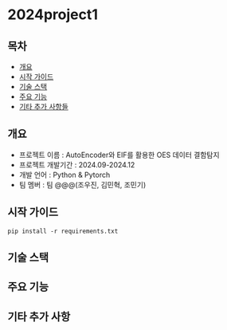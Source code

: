 # 2024project1

## 목차
  - [개요](#개요)
  - [시작 가이드](#시작-가이드)
  - [기술 스택](#기술-스택)
  - [주요 기능](#주요-기능)
  - [기타 추가 사항들](#기타-추가-사항들)

## 개요
- 프로젝트 이름 : AutoEncoder와 EIF를 활용한 OES 데이터 결함탐지
- 프로젝트 개발기간 : 2024.09-2024.12
- 개발 언어 : Python & Pytorch
- 팀 멤버 : 팀 @@@(조우진, 김민혁, 조민기)

## 시작 가이드
```
pip install -r requirements.txt
```
## 기술 스택


## 주요 기능

## 기타 추가 사항

